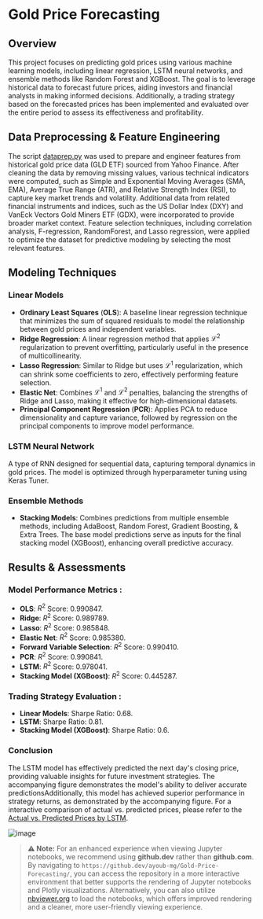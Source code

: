 # Gold Price Forecasting

## Overview

This project focuses on predicting gold prices using various machine learning models, including linear regression, LSTM neural networks, and ensemble methods like Random Forest and XGBoost. The goal is to leverage historical data to forecast future prices, aiding investors and financial analysts in making informed decisions. Additionally, a trading strategy based on the forecasted prices has been implemented and evaluated over the entire period to assess its effectiveness and profitability.

## Data Preprocessing & Feature Engineering

The script [dataprep.py](./dataprep.py) was used to prepare and engineer features from historical gold price data (GLD ETF) sourced from Yahoo Finance. After cleaning the data by removing missing values, various technical indicators were computed, such as Simple and Exponential Moving Averages (SMA, EMA), Average True Range (ATR), and Relative Strength Index (RSI), to capture key market trends and volatility. Additional data from related financial instruments and indices, such as the US Dollar Index (DXY) and VanEck Vectors Gold Miners ETF (GDX), were incorporated to provide broader market context. Feature selection techniques, including correlation analysis, F-regression, RandomForest, and Lasso regression, were applied to optimize the dataset for predictive modeling by selecting the most relevant features.

## Modeling Techniques

### Linear Models

+ **Ordinary Least Squares** (**OLS**): A baseline linear regression technique that minimizes the sum of squared residuals to model the relationship between gold prices and independent variables.
+ **Ridge Regression**: A linear regression method that applies $\mathcal L^2$ regularization to prevent overfitting, particularly useful in the presence of multicollinearity.
+ **Lasso Regression**: Similar to Ridge but uses $\mathcal L^1$ regularization, which can shrink some coefficients to zero, effectively performing feature selection.
+ **Elastic Net**: Combines $\mathcal L^1$ and $\mathcal L^2$ penalties, balancing the strengths of Ridge and Lasso, making it effective for high-dimensional datasets.
+ **Principal Component Regression** (**PCR**): Applies PCA to reduce dimensionality and capture variance, followed by regression on the principal components to improve model performance.

### LSTM Neural Network

A type of RNN designed for sequential data, capturing temporal dynamics in gold prices. The model is optimized through hyperparameter tuning using Keras Tuner.

### Ensemble Methods

+ **Stacking Models**: Combines predictions from multiple ensemble methods, including AdaBoost, Random Forest, Gradient Boosting, & Extra Trees. The base model predictions serve as inputs for the final stacking model (XGBoost), enhancing overall predictive accuracy.


## Results & Assessments

### Model Performance Metrics :

- **OLS**: $R^2$ Score: 0.990847.
- **Ridge**: $R^2$ Score: 0.989789.
- **Lasso**: $R^2$ Score: 0.985848.
- **Elastic Net**: $R^2$ Score: 0.985380.
- **Forward Variable Selection**: $R^2$ Score: 0.990410.
- **PCR**: $R^2$ Score: 0.990841.
- **LSTM**: $R^2$ Score: 0.978041.
- **Stacking Model (XGBoost)**: $R^2$ Score: 0.445287.

### Trading Strategy Evaluation :

- **Linear Models**: Sharpe Ratio: 0.68.
- **LSTM**: Sharpe Ratio: 0.81.
- **Stacking Model (XGBoost)**: Sharpe Ratio: 0.6.
  
### Conclusion

The LSTM model has effectively predicted the next day's closing price, providing valuable insights for future investment strategies. The accompanying figure demonstrates the model's ability to deliver accurate predictionsAdditionally, this model has achieved superior performance in strategy returns, as demonstrated by the accompanying figure. For a interactive comparison of actual vs. predicted prices, please refer to the [Actual vs. Predicted Prices by LSTM](./LSTM.html).

![image](https://github.com/user-attachments/assets/b9b8ddb5-f1fd-4b26-95e2-f888f693bf32)


> **⚠️ Note:** For an enhanced experience when viewing Jupyter notebooks, we recommend using **github.dev** rather than **github.com**. By navigating to `https://github.dev/ayoub-mg/Gold-Price-Forecasting/`, you can access the repository in a more interactive environment that better supports the rendering of Jupyter notebooks and Plotly visualizations. Alternatively, you can also utilize [nbviewer.org](https://nbviewer.org/) to load the notebooks, which offers improved rendering and a cleaner, more user-friendly viewing experience.
